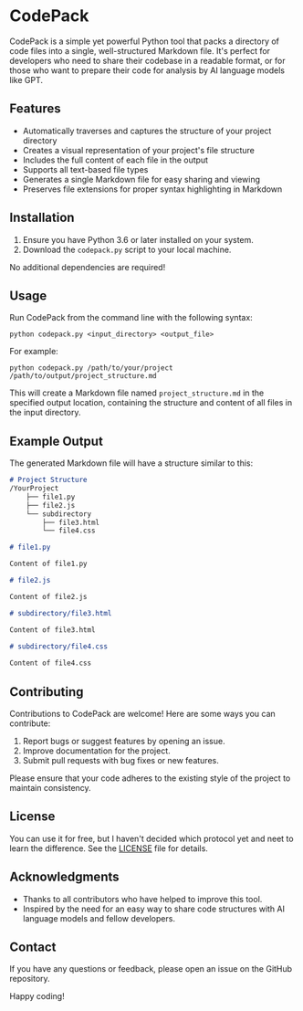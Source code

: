 # CodePack

CodePack is a simple yet powerful Python tool that packs a directory of code files into a single, well-structured Markdown file. It's perfect for developers who need to share their codebase in a readable format, or for those who want to prepare their code for analysis by AI language models like GPT.

## Features

- Automatically traverses and captures the structure of your project directory
- Creates a visual representation of your project's file structure
- Includes the full content of each file in the output
- Supports all text-based file types
- Generates a single Markdown file for easy sharing and viewing
- Preserves file extensions for proper syntax highlighting in Markdown

## Installation

1. Ensure you have Python 3.6 or later installed on your system.
2. Download the `codepack.py` script to your local machine.

No additional dependencies are required!

## Usage

Run CodePack from the command line with the following syntax:

```
python codepack.py <input_directory> <output_file>
```

For example:

```
python codepack.py /path/to/your/project /path/to/output/project_structure.md
```

This will create a Markdown file named `project_structure.md` in the specified output location, containing the structure and content of all files in the input directory.

## Example Output

The generated Markdown file will have a structure similar to this:

```markdown
# Project Structure
/YourProject
    ├── file1.py
    ├── file2.js
    └── subdirectory
        ├── file3.html
        └── file4.css

# file1.py

Content of file1.py

# file2.js

Content of file2.js

# subdirectory/file3.html

Content of file3.html

# subdirectory/file4.css
​
Content of file4.css

```

## Contributing

Contributions to CodePack are welcome! Here are some ways you can contribute:

1. Report bugs or suggest features by opening an issue.
2. Improve documentation for the project.
3. Submit pull requests with bug fixes or new features.

Please ensure that your code adheres to the existing style of the project to maintain consistency.

## License

You can use it for free, but I haven't decided which protocol yet and neet to learn the difference.
See the [LICENSE](LICENSE) file for details.

## Acknowledgments

- Thanks to all contributors who have helped to improve this tool.
- Inspired by the need for an easy way to share code structures with AI language models and fellow developers.

## Contact

If you have any questions or feedback, please open an issue on the GitHub repository.

Happy coding!
